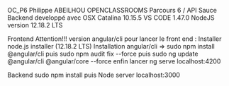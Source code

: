 OC_P6 Philippe ABEILHOU
OPENCLASSROOMS Parcours 6 / API Sauce Backend developpé avec OSX Catalina 10.15.5 VS CODE 1.47.0 NodeJS version 12.18.2 LTS

Frontend Attention!!! version angular/cli pour lancer le front end : Installer node.js installer (12.18.2 LTS) Installation angular/cli => sudo npm install @angular/cli puis sudo npm audit fix --force puis sudo ng update @angular/cli @angular/core --force enfin lancer ng serve localhost:4200

Backend sudo npm install puis Node server localhost:3000

